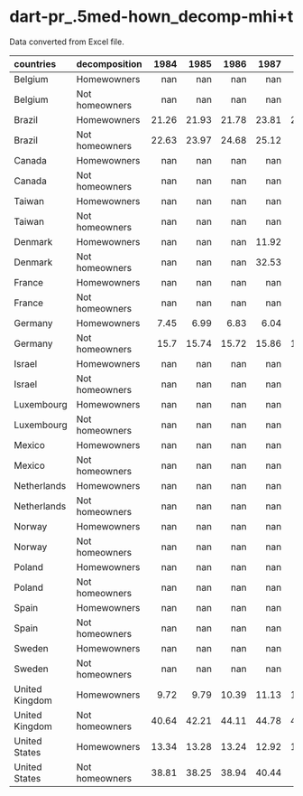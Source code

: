# dart-pr_.5med-hown_decomp-mhi+t

Data converted from Excel file.

| countries      | decomposition   |   1984 |   1985 |   1986 |   1987 |   1988 |   1989 |   1990 |   1991 |   1992 |   1993 |   1994 |   1995 |   1996 |   1997 |   1998 |   1999 |   2000 |   2001 |   2002 |   2003 |   2004 |   2005 |   2006 |   2007 |   2008 |   2009 |   2010 |   2011 |   2012 |   2013 |   2014 |   2015 |   2016 |   2017 |   2018 |   2019 |   2020 |   2021 |   2022 |   2023 |   2024 |
|:---------------|:----------------|-------:|-------:|-------:|-------:|-------:|-------:|-------:|-------:|-------:|-------:|-------:|-------:|-------:|-------:|-------:|-------:|-------:|-------:|-------:|-------:|-------:|-------:|-------:|-------:|-------:|-------:|-------:|-------:|-------:|-------:|-------:|-------:|-------:|-------:|-------:|-------:|-------:|-------:|-------:|-------:|-------:|
| Belgium        | Homewowners     | nan    | nan    | nan    | nan    | nan    | nan    | nan    | nan    |   5.93 | nan    | nan    | nan    | nan    |  10.08 | nan    | nan    | nan    | nan    | nan    | nan    | nan    | nan    | nan    | nan    | nan    | nan    | nan    | nan    | nan    | nan    | nan    | nan    | nan    | nan    | nan    | nan    | nan    | nan    | nan    | nan    |    nan |
| Belgium        | Not homeowners  | nan    | nan    | nan    | nan    | nan    | nan    | nan    | nan    |  16.24 | nan    | nan    | nan    | nan    |  27.67 | nan    | nan    | nan    | nan    | nan    | nan    | nan    | nan    | nan    | nan    | nan    | nan    | nan    | nan    | nan    | nan    | nan    | nan    | nan    | nan    | nan    | nan    | nan    | nan    | nan    | nan    |    nan |
| Brazil         | Homewowners     |  21.26 |  21.93 |  21.78 |  23.81 |  23.69 |  23.83 |  24.19 | nan    |  24.2  |  23.54 | nan    |  25.1  |  25.35 |  25.17 |  24.68 |  24.18 | nan    |  23.59 |  22.47 |  22.81 |  23.52 |  21.72 |  21.72 |  22.25 |  21.31 |  21.4  | nan    |  21.33 |  20.95 |  20.57 |  20.1  |  20.55 | nan    | nan    | nan    | nan    | nan    | nan    | nan    | nan    |    nan |
| Brazil         | Not homeowners  |  22.63 |  23.97 |  24.68 |  25.12 |  26.1  |  26.09 |  27.28 | nan    |  27.39 |  26.27 | nan    |  27.53 |  27.51 |  27.1  |  26.16 |  25.94 | nan    |  26.56 |  25.38 |  26.2  |  26.21 |  24.75 |  24.64 |  24.74 |  24.38 |  24.97 | nan    |  23.75 |  23.7  |  24.34 |  23.03 |  23.32 | nan    | nan    | nan    | nan    | nan    | nan    | nan    | nan    |    nan |
| Canada         | Homewowners     | nan    | nan    | nan    | nan    | nan    | nan    | nan    | nan    | nan    | nan    | nan    | nan    |  15.48 |  14.98 |  14.77 |  15.31 |  15.36 |  15    |  14.43 |  14.85 |  15.03 |  14.41 |  14.8  |  14.06 |  14.01 |  14.62 |  14.88 |  14.57 |  14.36 |  14.52 |  14.09 |  14.38 |  14.22 |  14.81 |  14.37 |  14.09 |  15.43 |  14.77 | nan    | nan    |    nan |
| Canada         | Not homeowners  | nan    | nan    | nan    | nan    | nan    | nan    | nan    | nan    | nan    | nan    | nan    | nan    |  45.11 |  44.77 |  45.16 |  43.76 |  42.13 |  42.37 |  42.62 |  43.22 |  44.33 |  44.03 |  42.67 |  43.9  |  42.92 |  45.15 |  45.49 |  44.28 |  45.63 |  47.21 |  42.73 |  46.55 |  43.22 |  44.29 |  42.38 |  42.16 |  43.59 |  38.88 | nan    | nan    |    nan |
| Taiwan         | Homewowners     | nan    | nan    | nan    | nan    | nan    | nan    | nan    | nan    | nan    | nan    | nan    |   9.01 | nan    |   9.17 | nan    | nan    |   9.66 | nan    | nan    | nan    | nan    |  11.51 | nan    |  12.13 | nan    | nan    |  13.89 | nan    | nan    |  12.89 | nan    | nan    |  12.55 |  12.92 |  12.94 |  13.58 |  13.57 |  14.79 | nan    | nan    |    nan |
| Taiwan         | Not homeowners  | nan    | nan    | nan    | nan    | nan    | nan    | nan    | nan    | nan    | nan    | nan    |  12.45 | nan    |  12.1  | nan    | nan    |  12.94 | nan    | nan    | nan    | nan    |  15.91 | nan    |  19    | nan    | nan    |  21.3  | nan    | nan    |  19.12 | nan    | nan    |  17.4  |  20.59 |  19.5  |  16.24 |  16.26 |  19.18 | nan    | nan    |    nan |
| Denmark        | Homewowners     | nan    | nan    | nan    |  11.92 | nan    | nan    | nan    | nan    |   9.2  | nan    | nan    | nan    | nan    | nan    | nan    | nan    | nan    | nan    | nan    | nan    |  11.8  | nan    | nan    | nan    | nan    | nan    | nan    | nan    | nan    | nan    | nan    |  15.09 |  15.21 |  15.13 |  15.25 |  15.07 |  15.14 |  15.19 |  14.66 | nan    |    nan |
| Denmark        | Not homeowners  | nan    | nan    | nan    |  32.53 | nan    | nan    | nan    | nan    |  35.74 | nan    | nan    | nan    | nan    | nan    | nan    | nan    | nan    | nan    | nan    | nan    |  48.32 | nan    | nan    | nan    | nan    | nan    | nan    | nan    | nan    | nan    | nan    |  48.05 |  47.68 |  47.3  |  46.6  |  46.14 |  45.97 |  44.74 |  44.21 | nan    |    nan |
| France         | Homewowners     | nan    | nan    | nan    | nan    | nan    | nan    | nan    | nan    | nan    | nan    | nan    | nan    |   9.53 |   8.87 |   9.01 |   8.63 |   8.31 |   8.3  |   8.29 |   7.8  |   7.5  |   7.26 |   7.01 |   7.38 |   6.71 |   7.55 |   7.18 |   6.56 |   7.02 | nan    | nan    | nan    | nan    | nan    | nan    | nan    | nan    |   7.05 |   6.63 | nan    |    nan |
| France         | Not homeowners  | nan    | nan    | nan    | nan    | nan    | nan    | nan    | nan    | nan    | nan    | nan    | nan    |  31.02 |  31.7  |  30.99 |  31.61 |  32.1  |  32.43 |  31.01 |  31.7  |  31.71 |  32.52 |  33.64 |  34.02 |  32.95 |  34.14 |  34.69 |  36.61 |  37.33 | nan    | nan    | nan    | nan    | nan    | nan    | nan    | nan    |  36.71 |  37.67 | nan    |    nan |
| Germany        | Homewowners     |   7.45 |   6.99 |   6.83 |   6.04 |   6.92 |   6.83 |   6.68 |   7.54 |   7.23 |   6.67 |   7.01 |   5.92 |   6.39 |   6.33 |   6.11 |   5.77 |   5.32 |   5.41 |   5.77 |   5.45 |   5.41 |   5.58 |   4.9  |   5.49 |   5.31 |   5.93 |   5.81 |   5.66 |   5.86 |   6.32 |   5.43 |   6    |   5.17 |   5.06 |   5.48 |   5.28 |   6.82 |   5.96 |   7.52 | nan    |    nan |
| Germany        | Not homeowners  |  15.7  |  15.74 |  15.72 |  15.86 |  15.99 |  15.51 |  15.66 |  16.65 |  16.4  |  15.96 |  17.99 |  18.31 |  17.26 |  17.9  |  17.65 |  19.45 |  20.05 |  19.74 |  20.74 |  21.86 |  22.46 |  24.06 |  25.35 |  25.51 |  25.46 |  27.09 |  26.87 |  26.52 |  28.4  |  28.62 |  29.54 |  29.12 |  29.78 |  29.73 |  30.46 |  31.21 |  28.57 |  28.2  |  29.43 | nan    |    nan |
| Israel         | Homewowners     | nan    | nan    | nan    | nan    | nan    | nan    | nan    | nan    |  15.19 | nan    | nan    | nan    | nan    |  21.1  | nan    | nan    | nan    |  24.37 |  24.38 |  25.26 |  25.05 |  25.34 |  24.87 |  24.68 |  24.81 |  23.77 |  24.98 |  24.07 |  24.17 |  21.09 |  22.73 |  21.51 |  22.16 |  20.92 |  22.03 |  21.94 |  22.42 |  21.15 | nan    | nan    |    nan |
| Israel         | Not homeowners  | nan    | nan    | nan    | nan    | nan    | nan    | nan    | nan    |  31.82 | nan    | nan    | nan    | nan    |  38.71 | nan    | nan    | nan    |  38.91 |  42.47 |  39.9  |  41.16 |  37.32 |  34.05 |  35.12 |  32.61 |  38.71 |  34.06 |  34.97 |  30.32 |  30.82 |  31.63 |  33.11 |  29.33 |  31.9  |  27.28 |  28.69 |  30.38 |  31.85 | nan    | nan    |    nan |
| Luxembourg     | Homewowners     | nan    | nan    | nan    | nan    | nan    | nan    | nan    | nan    | nan    | nan    | nan    | nan    | nan    | nan    | nan    | nan    | nan    | nan    | nan    | nan    | nan    | nan    | nan    | nan    | nan    | nan    | nan    | nan    | nan    | nan    | nan    | nan    | nan    | nan    | nan    | nan    | nan    | nan    | nan    | nan    |    nan |
| Luxembourg     | Not homeowners  | nan    | nan    | nan    | nan    | nan    | nan    | nan    | nan    | nan    | nan    | nan    | nan    | nan    | nan    | nan    | nan    | nan    | nan    | nan    | nan    | nan    | nan    | nan    | nan    | nan    | nan    | nan    | nan    | nan    | nan    | nan    | nan    | nan    | nan    | nan    | nan    | nan    | nan    | nan    | nan    |    nan |
| Mexico         | Homewowners     | nan    | nan    | nan    | nan    | nan    | nan    | nan    | nan    | nan    | nan    | nan    | nan    | nan    | nan    | nan    | nan    | nan    | nan    | nan    | nan    | nan    | nan    | nan    | nan    | nan    | nan    | nan    | nan    | nan    | nan    | nan    | nan    | nan    | nan    | nan    | nan    | nan    | nan    | nan    | nan    |    nan |
| Mexico         | Not homeowners  | nan    | nan    | nan    | nan    | nan    | nan    | nan    | nan    | nan    | nan    | nan    | nan    | nan    | nan    | nan    | nan    | nan    | nan    | nan    | nan    | nan    | nan    | nan    | nan    | nan    | nan    | nan    | nan    | nan    | nan    | nan    | nan    | nan    | nan    | nan    | nan    | nan    | nan    | nan    | nan    |    nan |
| Netherlands    | Homewowners     | nan    | nan    | nan    | nan    | nan    | nan    | nan    | nan    | nan    |   9.29 | nan    | nan    | nan    | nan    | nan    | nan    | nan    | nan    | nan    | nan    | nan    | nan    | nan    | nan    | nan    | nan    | nan    | nan    | nan    | nan    | nan    | nan    | nan    | nan    | nan    | nan    | nan    | nan    | nan    | nan    |    nan |
| Netherlands    | Not homeowners  | nan    | nan    | nan    | nan    | nan    | nan    | nan    | nan    | nan    |  34.45 | nan    | nan    | nan    | nan    | nan    | nan    | nan    | nan    | nan    | nan    | nan    | nan    | nan    | nan    | nan    | nan    | nan    | nan    | nan    | nan    | nan    | nan    | nan    | nan    | nan    | nan    | nan    | nan    | nan    | nan    |    nan |
| Norway         | Homewowners     | nan    | nan    | nan    | nan    | nan    | nan    | nan    | nan    | nan    | nan    | nan    | nan    | nan    | nan    | nan    | nan    | nan    | nan    | nan    | nan    | nan    | nan    | nan    | nan    | nan    | nan    | nan    | nan    | nan    | nan    | nan    | nan    | nan    | nan    | nan    | nan    | nan    | nan    | nan    | nan    |    nan |
| Norway         | Not homeowners  | nan    | nan    | nan    | nan    | nan    | nan    | nan    | nan    | nan    | nan    | nan    | nan    | nan    | nan    | nan    | nan    | nan    | nan    | nan    | nan    | nan    | nan    | nan    | nan    | nan    | nan    | nan    | nan    | nan    | nan    | nan    | nan    | nan    | nan    | nan    | nan    | nan    | nan    | nan    | nan    |    nan |
| Poland         | Homewowners     | nan    | nan    | nan    | nan    | nan    | nan    | nan    | nan    | nan    | nan    | nan    | nan    | nan    | nan    | nan    | nan    | nan    | nan    | nan    | nan    | nan    | nan    | nan    | nan    | nan    | nan    | nan    | nan    | nan    | nan    | nan    | nan    | nan    | nan    | nan    | nan    | nan    | nan    | nan    | nan    |    nan |
| Poland         | Not homeowners  | nan    | nan    | nan    | nan    | nan    | nan    | nan    | nan    | nan    | nan    | nan    | nan    | nan    | nan    | nan    | nan    | nan    | nan    | nan    | nan    | nan    | nan    | nan    | nan    | nan    | nan    | nan    | nan    | nan    | nan    | nan    | nan    | nan    | nan    | nan    | nan    | nan    | nan    | nan    | nan    |    nan |
| Spain          | Homewowners     | nan    | nan    | nan    | nan    | nan    | nan    | nan    | nan    | nan    | nan    | nan    | nan    | nan    | nan    | nan    | nan    | nan    | nan    | nan    | nan    | nan    | nan    | nan    | nan    | nan    | nan    | nan    | nan    | nan    | nan    | nan    | nan    | nan    | nan    | nan    | nan    | nan    | nan    | nan    | nan    |    nan |
| Spain          | Not homeowners  | nan    | nan    | nan    | nan    | nan    | nan    | nan    | nan    | nan    | nan    | nan    | nan    | nan    | nan    | nan    | nan    | nan    | nan    | nan    | nan    | nan    | nan    | nan    | nan    | nan    | nan    | nan    | nan    | nan    | nan    | nan    | nan    | nan    | nan    | nan    | nan    | nan    | nan    | nan    | nan    |    nan |
| Sweden         | Homewowners     | nan    | nan    | nan    | nan    | nan    | nan    | nan    | nan    | nan    | nan    | nan    | nan    | nan    | nan    | nan    | nan    |   6.56 |   6.43 |   5.98 | nan    |   5.12 |   5.12 |   4.78 |   4.79 |   4.5  |   4.56 |   4.79 |   4.68 |   4.44 |   6.22 |   6.14 |   6.3  |   6.21 |   5.34 |   6    |   5.63 |   5.23 |   5.36 | nan    | nan    |    nan |
| Sweden         | Not homeowners  | nan    | nan    | nan    | nan    | nan    | nan    | nan    | nan    | nan    | nan    | nan    | nan    | nan    | nan    | nan    | nan    |  29.27 |  27.2  |  27.87 | nan    |  26.14 |  26.62 |  26.05 |  27.28 |  26.4  |  26.88 |  31.58 |  30.59 |  30.46 |  36.36 |  36.85 |  36.56 |  36.71 |  36.68 |  35.76 |  37.58 |  35.03 |  33.86 | nan    | nan    |    nan |
| United Kingdom | Homewowners     |   9.72 |   9.79 |  10.39 |  11.13 |  10.21 |  10.06 |  11.38 |  11.2  |  12.3  |  12.03 |  13.15 |  13.77 |  12.58 |  12.4  |  12.63 |  13.18 |  12.34 |  12.51 |  12.98 |  13.25 |  13.15 |  13.38 |  13.31 |  13.46 |  13.29 |  13.19 |  12.67 |  12.6  |  11.92 |  11.54 |  11.19 |  11.8  |  11.44 |  11.33 |  11.78 |  12.05 |  12.63 |  11.69 | nan    | nan    |    nan |
| United Kingdom | Not homeowners  |  40.64 |  42.21 |  44.11 |  44.78 |  46.73 |  48.75 |  47.77 |  51.31 |  52.62 |  54.77 |  55.48 |  56.79 |  58    |  55.9  |  57.86 |  57.2  |  57.11 |  55.36 |  54.58 |  53.69 |  54.03 |  53.39 |  51.45 |  51.74 |  50.12 |  50.66 |  51.18 |  48.73 |  49.8  |  48.69 |  47.76 |  46.89 |  45.87 |  46.88 |  44.73 |  42.88 |  44.68 |  45.33 | nan    | nan    |    nan |
| United States  | Homewowners     |  13.34 |  13.28 |  13.24 |  12.92 |  13.48 |  13.14 |  12.45 |  12.78 |  13.22 |  12.95 |  13    |  12.7  |  13.05 |  13.42 |  13.36 |  13.62 |  13.67 |  14.11 |  14.19 |  14.12 |  14.19 |  13.76 |  13.69 |  14.05 |  13.9  |  13.55 |  13.87 |  13.95 |  14.14 |  14.31 |  14.56 |  14.82 |  14.8  |  15.28 |  14.91 |  15.2  |  15.27 |  15.21 |  15.26 |  14.79 |    nan |
| United States  | Not homeowners  |  38.81 |  38.25 |  38.94 |  40.44 |  39.2  |  39.36 |  39.47 |  40.45 |  41.16 |  41.47 |  41    |  41.26 |  41.04 |  40.6  |  41.81 |  40.62 |  39.13 |  39.97 |  40.79 |  42.44 |  42.34 |  42.18 |  41.44 |  41.83 |  41.95 |  42.28 |  42.77 |  42.39 |  41.9  |  40.94 |  40.99 |  39.64 |  38.96 |  38.85 |  38.28 |  39.01 |  38.54 |  38.75 |  37.56 |  39.24 |    nan |
